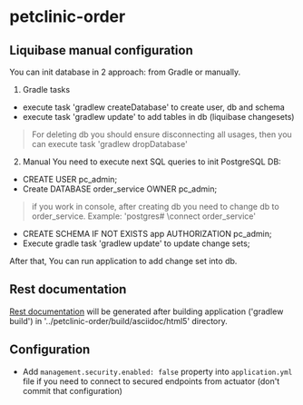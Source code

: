 # petclinic-order

## Liquibase manual configuration
You can init database in 2 approach: from Gradle or manually.
1. Gradle tasks
- execute task 'gradlew createDatabase' to create user, db and schema
- execute task 'gradlew update' to add tables in db (liquibase changesets)
> For deleting db you should ensure disconnecting all usages, then you can execute task 'gradlew dropDatabase'

2. Manual
You need to execute next SQL queries to init PostgreSQL DB:
- CREATE USER pc_admin;
- Create DATABASE order_service OWNER pc_admin;
> if you work in console, after creating db you need to change db to order_service. Example: 'postgres# \connect order_service'
- CREATE SCHEMA IF NOT EXISTS app AUTHORIZATION pc_admin;
- Execute gradle task 'gradlew update' to update change sets;

After that, You can run application to add change set into db.

## Rest documentation
[Rest documentation](http://docs.spring.io/spring-restdocs/docs/1.2.0.RELEASE/reference/html5/) will be generated after building application
('gradlew build') in '../petclinic-order/build/asciidoc/html5' directory.

## Configuration
* Add `management.security.enabled: false` property into `application.yml` file if you need to connect to secured endpoints from actuator (don't commit that configuration)
